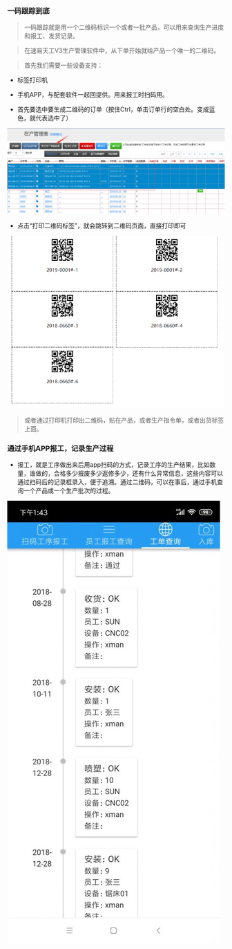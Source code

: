 ### 一码跟踪到底

> 一码跟踪就是用一个二维码标识一个或者一批产品，可以用来查询生产进度和报工、发货记录。

> 在速易天工V3生产管理软件中，从下单开始就给产品一个唯一的二维码。

> 首先我们需要一些设备支持：

- 标签打印机
- 手机APP，与配套软件一起回提供。用来报工时扫码用。

- 首先要选中要生成二维码的订单（按住Ctrl，单击订单行的空白处。变成蓝色，就代表选中了）

![markdown](images/27.png)

- 点击“打印二维码标签”，就会跳转到二维码页面，直接打印即可

![markdown](images/28.png)

> 或者通过打印机打印出二维码，贴在产品，或者生产指令单，或者出货标签上面。

### 通过手机APP报工，记录生产过程

- 报工，就是工序做出来后用app扫码的方式，记录工序的生产结果，比如数量，谁做的，合格多少报废多少返修多少，还有什么异常信息，这些内容可以通过扫码后的记录框录入，便于追溯。通过二维码，可以在事后，通过手机查询一个产品或一个生产批次的过程。

![markdown](images/30.png)


